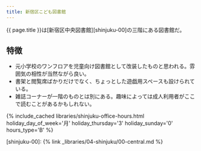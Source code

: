 ```yaml
---
title: 新宿区こども図書館
---
```


{{ page.title }}は[新宿区中央図書館][shinjuku-00]の三階にある図書館だ。

## 特徴

* 元小学校のワンフロアを児童向け図書館として改装したものと思われる。雰囲気の相性が当然ながら良い。
* 書架と閲覧席ばかりだけでなく、ちょっとした遊戯用スペースも設けられている。
* 雑誌コーナーが一階のものとは別にある。趣味によっては成人利用者がここで読むことがあるかもしれない。

{% include_cached libraries/shinjuku-office-hours.html
    holiday_day_of_week='月'
    holiday_thursday='3'
    holiday_sunday='0'
    hours_type='B' %}

[shinjuku-00]: {% link _libraries/04-shinjuku/00-central.md %}
